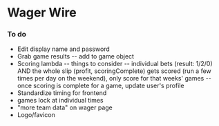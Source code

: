 # Wager Wire

### To do
- Edit display name and password
- Grab game results -- add to game object
- Scoring lambda -- things to consider -- individual bets (result: 1/2/0) AND the whole slip (profit, scoringComplete) gets scored (run a few times per day on the weekend), only score for that weeks' games -- once scoring is complete for a game, update user's profile
- Standardize timing for frontend
- games lock at individual times
- "more team data" on wager page
- Logo/favicon
